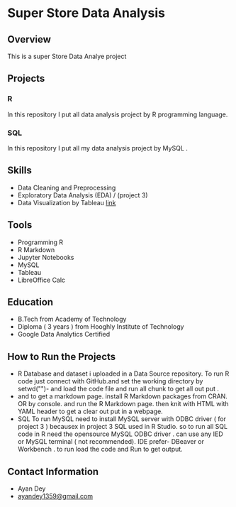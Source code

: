 # Super Store Data Analysis

## Overview

This is a super Store Data Analye project 

## Projects

### R

In this repository I put all data analysis project by R programming language. 

### SQL
In this repository I put all my data analysis project by MySQL .

## Skills

- Data Cleaning and Preprocessing
- Exploratory Data Analysis (EDA) / (project 3)
- Data Visualization by Tableau [link](project.in)

## Tools

- Programming R
- R Markdown 
- Jupyter Notebooks
- MySQL
- Tableau 
- LibreOffice Calc

## Education

- B.Tech  from Academy of Technology
- Diploma ( 3 years ) from Hooghly Institute of Technology
- Google Data Analytics Certified 


## How to Run the Projects
- R
Database and dataset i uploaded in a Data Source repository. To run R code just connect with GitHub.and set the working directory by setwd("")- and load the code file and run all chunk to get all out put . 
- and to get a markdown page. install R Markdown packages from CRAN. OR by console. and run the R Markdown page.  then knit with HTML with YAML header  to get a clear out put in a webpage.
- SQL
To run MySQL need to install MySQL server with ODBC  driver ( for project 3 ) becausex in project 3 SQL used in R Studio. so to run all SQL code in R need the opensource MySQL ODBC driver . 
can use any IED or MySQL terminal ( not recommended). 
IDE prefer- DBeaver or Workbench .
to run load the code and Run to get output.

## Contact Information

- Ayan Dey
- ayandey1359@gmail.com
